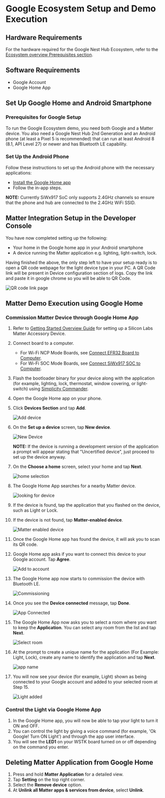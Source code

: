 # Google Ecosystem Setup and Demo Execution

## Hardware Requirements

For the hardware required for the Google Nest Hub Ecosystem, refer to the [Ecosystem overview Prerequisites section](./index#prerequisites).

## Software Requirements

- Google Account
- Google Home App

## Set Up Google Home and Android Smartphone

### Prerequisites for Google Setup

To run the Google Ecosystem demo, you need both Google and a Matter device. You also need a Google Nest Hub 2nd Generation and an Android phone (at least a Pixel 5 is recommended) that can run at least Android 8 (8.1, API Level 27) or newer and has Bluetooth LE capability.

### Set Up the Android Phone

Follow these instructions to set up the Android phone with the necessary applications:

- [Install the Google Home app](https://play.google.com/store/apps/details?id=com.google.android.apps.chromecast.app&pli=1)
- Follow the in-app steps.

**NOTE:** Currently SiWx917 SoC only supports 2.4GHz channels so ensure that the phone and hub are connected to the 2.4GHz WiFi SSID.

## Matter Integration Setup in the Developer Console

You have now completed setting up the following:

- Your home in the Google home app in your Android smartphone
- A device running the Matter application e.g. lighting, light-switch, lock.

Having finished the above, the only step left to have your setup ready is to open a QR code webpage for the light device type in your PC. A QR Code link will be present in Device configuration section of logs. Copy the link and paste it in google chrome so you will be able to QR Code.

![QR code link page](./images/matter-rtt-qr-code-link.png)

## Matter Demo Execution using Google Home

### Commission Matter Device through Google Home App

1. Refer to [Getting Started Overview Guide](/matter/<docspace-docleaf-version>/matter-wifi-getting-started-example) for setting up a Silicon Labs Matter Accessory Device.

2. Connect board to a computer.

   - For Wi-Fi NCP Mode Boards, see [Connect EFR32 Board to Computer](/matter/<docspace-docleaf-version>/matter-wifi-getting-started-example/getting-started-efx32-ncp#connect-the-efx32-boards-to-a-computer).
   - For Wi-Fi SOC Mode Boards, see [Connect SiWx917 SOC to Computer](/matter/<docspace-docleaf-version>/matter-wifi-getting-started-example/getting-started-with-soc#connect-siwx917-soc-to-computer).

3. Flash the bootloader binary for your device along with the application (for example, lighting, lock, thermostat, window covering, or light-switch) using [Simplicity Commander](/matter/<docspace-docleaf-version>/matter-wifi-run-demo/flashing-using-commander).

4. Open the Google Home app on your phone.

5. Click **Devices Section** and tap **Add**.

   ![Add device](./images/google-home-app-add-device.png?width=40%&height=40%)

6. On the **Set up a device** screen, tap **New device**.

   ![New Device](./images/google-home-app-new-device.png?width=40%&height=40%)
   
   **NOTE:** If the device is running a development version of the application a prompt will appear stating that "Uncertified device", just proceed to set up the device anyway.

7. On the **Choose a home** screen, select your home and tap **Next**.

   ![home selection](./images/google-home-app-select-home.png?width=40%&height=40%)

8. The Google Home App searches for a nearby Matter device.

   ![looking for device](./images/google-home-app-looking-for-device.png?width=40%&height=40%)

9. If the device is found, tap the application that you flashed on the device, such as Light or Lock.

10. If the device is not found, tap **Matter-enabled device**.

    ![Matter enabled device](./images/google-home-app-matter-enabled-device.png?width=40%&height=40%)

11. Once the Google Home app has found the device, it will ask you to scan its QR code.

12. Google Home app asks if you want to connect this device to your Google account. Tap **Agree**.

    ![Add to account](./images/google-home-app-account-prompt.png?width=40%&height=40%)

13. The Google Home app now starts to commission the device with Bluetooth LE.

    ![Commissioning](./images/google-home-app-connecting.png?width=40%&height=40%)

14. Once you see the **Device connected** message, tap **Done**.

    ![App Connected](./images/google-home-app-connected.png?width=40%&height=40%)

15. The Google Home App now asks you to select a room where you want to keep the **Application**. You can select any room from the list and tap **Next**.

    ![Select room](./images/google-home-app-select-room.png?width=40%&height=40%)

16. At the prompt to create a unique name for the application (For Example: Light, Lock), create any name to identify the application and tap **Next**.

    ![app name](./images/google-home-app-give-app-name.png?width=40%&height=40%)

17. You will now see your device (for example, Light) shown as being connected to your Google account and added to your selected room at Step 15.

    ![Light added](./images/google-home-app-light-added.png?width=40%&height=40%)

### Control the Light via Google Home App

1. In the Google Home app, you will now be able to tap your light to turn it ON and OFF.
2. You can control the light by giving a voice command (for example, 'Ok Google! Turn ON Light') and through the app user interface.
3. You will see the **LED1** on your WSTK board turned on or off depending on the command you enter.

## Deleting Matter Application from Google Home

1. Press and hold **Matter Application** for a detailed view.
2. Tap **Setting** on the top right corner.
3. Select the **Remove device** option.
4. At **Unlink all Matter apps & services from device**, select **Unlink**.
